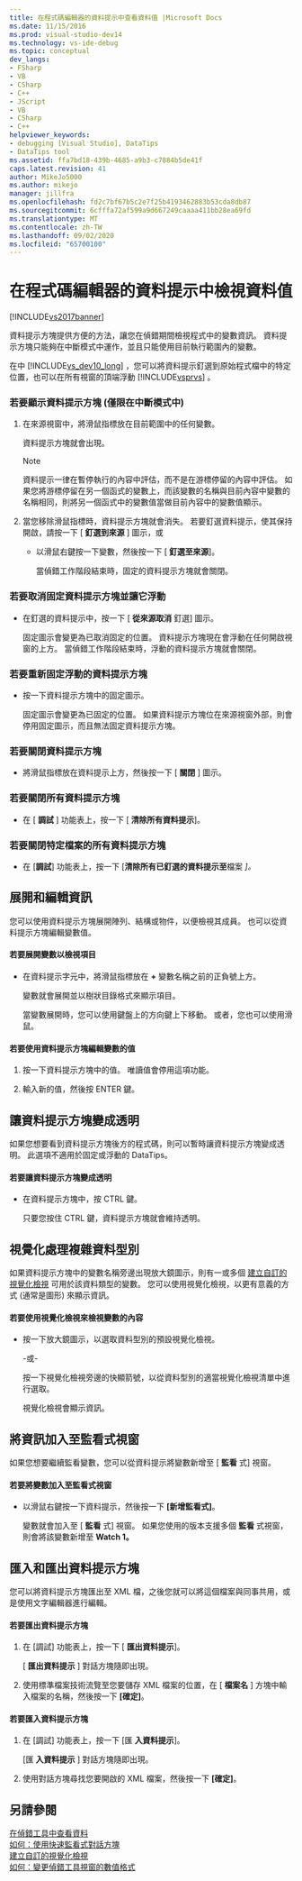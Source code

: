 ```yaml
---
title: 在程式碼編輯器的資料提示中查看資料值 |Microsoft Docs
ms.date: 11/15/2016
ms.prod: visual-studio-dev14
ms.technology: vs-ide-debug
ms.topic: conceptual
dev_langs:
- FSharp
- VB
- CSharp
- C++
- JScript
- VB
- CSharp
- C++
helpviewer_keywords:
- debugging [Visual Studio], DataTips
- DataTips tool
ms.assetid: ffa7bd18-439b-4685-a9b3-c7884b5de41f
caps.latest.revision: 41
author: MikeJo5000
ms.author: mikejo
manager: jillfra
ms.openlocfilehash: fd2c7bf67b5c2e7f25b4193462883b53cda8db87
ms.sourcegitcommit: 6cfffa72af599a9d667249caaaa411bb28ea69fd
ms.translationtype: MT
ms.contentlocale: zh-TW
ms.lasthandoff: 09/02/2020
ms.locfileid: "65700100"
---
```

# <a name="view-data-values-in-data-tips--in-the-code-editor"></a>在程式碼編輯器的資料提示中檢視資料值
[!INCLUDE[vs2017banner](../includes/vs2017banner.md)]

資料提示方塊提供方便的方法，讓您在偵錯期間檢視程式中的變數資訊。 資料提示方塊只能夠在中斷模式中運作，並且只能使用目前執行範圍內的變數。  
  
 在中 [!INCLUDE[vs_dev10_long](../includes/vs-dev10-long-md.md)] ，您可以將資料提示釘選到原始程式檔中的特定位置，也可以在所有視窗的頂端浮動 [!INCLUDE[vsprvs](../includes/vsprvs-md.md)] 。  
  
### <a name="to-display-a-datatip-in-break-mode-only"></a>若要顯示資料提示方塊 (僅限在中斷模式中)  
  
1. 在來源視窗中，將滑鼠指標放在目前範圍中的任何變數。  
  
    資料提示方塊就會出現。  
  
   > [!NOTE]
   > 資料提示一律在暫停執行的內容中評估，而不是在游標停留的內容中評估。 如果您將游標停留在另一個函式的變數上，而該變數的名稱與目前內容中變數的名稱相同，則將另一個函式中的變數值當做目前內容中的變數值顯示。  
  
2. 當您移除滑鼠指標時，資料提示方塊就會消失。 若要釘選資料提示，使其保持開啟，請按一下 [ **釘選到來源** ] 圖示，或  
  
   - 以滑鼠右鍵按一下變數，然後按一下 [ **釘選至來源**]。  
  
     當偵錯工作階段結束時，固定的資料提示方塊就會關閉。  
  
### <a name="to-unpin-a-datatip-and-make-it-float"></a>若要取消固定資料提示方塊並讓它浮動  
  
- 在釘選的資料提示中，按一下 [ **從來源取消** 釘選] 圖示。  
  
     固定圖示會變更為已取消固定的位置。 資料提示方塊現在會浮動在任何開啟視窗的上方。 當偵錯工作階段結束時，浮動的資料提示方塊就會關閉。  
  
### <a name="to-repin-a-floating-datatip"></a>若要重新固定浮動的資料提示方塊  
  
- 按一下資料提示方塊中的固定圖示。  
  
     固定圖示會變更為已固定的位置。 如果資料提示方塊位在來源視窗外部，則會停用固定圖示，而且無法固定資料提示方塊。  
  
### <a name="to-close-a-datatip"></a>若要關閉資料提示方塊  
  
- 將滑鼠指標放在資料提示上方，然後按一下 [ **關閉** ] 圖示。  
  
### <a name="to-close-all-datatips"></a>若要關閉所有資料提示方塊  
  
- 在 [ **調試** ] 功能表上，按一下 [ **清除所有資料提示**]。  
  
### <a name="to-close-all-datatips-for-a-specific-file"></a>若要關閉特定檔案的所有資料提示方塊  
  
- 在 [**調試**] 功能表上，按一下 [**清除所有已釘選的資料提示至**檔案 *]。*  
  
## <a name="expanding-and-editing-information"></a>展開和編輯資訊  
 您可以使用資料提示方塊展開陣列、結構或物件，以便檢視其成員。 也可以從資料提示方塊編輯變數值。  
  
#### <a name="to-expand-a-variable-to-see-its-elements"></a>若要展開變數以檢視項目  
  
- 在資料提示字元中，將滑鼠指標放在 **+** 變數名稱之前的正負號上方。  
  
     變數就會展開並以樹狀目錄格式來顯示項目。  
  
     當變數展開時，您可以使用鍵盤上的方向鍵上下移動。 或者，您也可以使用滑鼠。  
  
#### <a name="to-edit-the-value-of-a-variable-using-a-datatip"></a>若要使用資料提示方塊編輯變數的值  
  
1. 按一下資料提示方塊中的值。 唯讀值會停用這項功能。  
  
2. 輸入新的值，然後按 ENTER 鍵。  
  
## <a name="making-a-datatip-transparent"></a>讓資料提示方塊變成透明  
 如果您想要看到資料提示方塊後方的程式碼，則可以暫時讓資料提示方塊變成透明。 此選項不適用於固定或浮動的 DataTips。  
  
#### <a name="to-make-a-datatip-transparent"></a>若要讓資料提示方塊變成透明  
  
- 在資料提示方塊中，按 CTRL 鍵。  
  
     只要您按住 CTRL 鍵，資料提示方塊就會維持透明。  
  
## <a name="visualizing-complex-data-types"></a>視覺化處理複雜資料型別  
 如果資料提示方塊中的變數名稱旁邊出現放大鏡圖示，則有一或多個 [建立自訂的視覺化檢視](../debugger/create-custom-visualizers-of-data.md) 可用於該資料類型的變數。 您可以使用視覺化檢視，以更有意義的方式 (通常是圖形) 來顯示資訊。  
  
#### <a name="to-view-the-contents-of-a-variable-using-a-visualizer"></a>若要使用視覺化檢視來檢視變數的內容  
  
- 按一下放大鏡圖示，以選取資料型別的預設視覺化檢視。  
  
     -或-  
  
     按一下視覺化檢視旁邊的快顯箭號，以從資料型別的適當視覺化檢視清單中進行選取。  
  
     視覺化檢視會顯示資訊。  
  
## <a name="adding-information-to-a-watch-window"></a>將資訊加入至監看式視窗  
 如果您想要繼續監看變數，您可以從資料提示將變數新增至 [ **監看** 式] 視窗。  
  
#### <a name="to-add-a-variable-to-the-watch-window"></a>若要將變數加入至監看式視窗  
  
- 以滑鼠右鍵按一下資料提示，然後按一下 **[新增監看式]**。  
  
     變數就會加入至 [ **監看** 式] 視窗。 如果您使用的版本支援多個 **監看** 式視窗，則會將該變數新增至 **Watch 1。**  
  
## <a name="importing-and-exporting-datatips"></a>匯入和匯出資料提示方塊  
 您可以將資料提示方塊匯出至 XML 檔，之後您就可以將這個檔案與同事共用，或是使用文字編輯器進行編輯。  
  
#### <a name="to-export-datatips"></a>若要匯出資料提示方塊  
  
1. 在 [調試] 功能表上，按一下 [ **匯出資料提示**]。  
  
     [ **匯出資料提示** ] 對話方塊隨即出現。  
  
2. 使用標準檔案技術流覽至您要儲存 XML 檔案的位置，在 [ **檔案名** ] 方塊中輸入檔案的名稱，然後按一下 **[確定]**。  
  
#### <a name="to-import-datatips"></a>若要匯入資料提示方塊  
  
1. 在 [調試] 功能表上，按一下 [匯 **入資料提示**]。  
  
     [匯 **入資料提示** ] 對話方塊隨即出現。  
  
2. 使用對話方塊尋找您要開啟的 XML 檔案，然後按一下 **[確定]**。  
  
## <a name="see-also"></a>另請參閱  
 [在偵錯工具中查看資料](../debugger/viewing-data-in-the-debugger.md)   
 [如何：使用快速監看式對話方塊](https://msdn.microsoft.com/library/ffaee1dd-e5ce-4ef2-9401-d28329398867)   
 [建立自訂的視覺化檢視](../debugger/create-custom-visualizers-of-data.md)   
 [如何：變更偵錯工具視窗的數值格式](https://msdn.microsoft.com/library/cd593847-a625-411d-a430-b798346ef18f)
